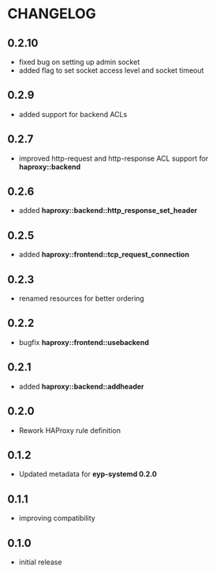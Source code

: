 # CHANGELOG

## 0.2.10

* fixed bug on setting up admin socket
* added flag to set socket access level and socket timeout

## 0.2.9

* added support for backend ACLs

## 0.2.7

* improved http-request and http-response ACL support for **haproxy::backend**

## 0.2.6

* added **haproxy::backend::http_response_set_header**

## 0.2.5

* added **haproxy::frontend::tcp_request_connection**

## 0.2.3

* renamed resources for better ordering

## 0.2.2

* bugfix **haproxy::frontend::usebackend**

## 0.2.1

* added **haproxy::backend::addheader**

## 0.2.0

* Rework HAProxy rule definition

## 0.1.2

* Updated metadata for **eyp-systemd 0.2.0**

## 0.1.1

* improving compatibility

## 0.1.0

* initial release
